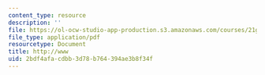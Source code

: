 ```yaml
---
content_type: resource
description: ''
file: https://ol-ocw-studio-app-production.s3.amazonaws.com/courses/21g-114-chinese-vi-streamlined-spring-2005/2bdf4afacdbb3d78b764394ae3b8f34f_MIT21G_114S05_2_28j.pdf
file_type: application/pdf
resourcetype: Document
title: http://www
uid: 2bdf4afa-cdbb-3d78-b764-394ae3b8f34f
---
```

